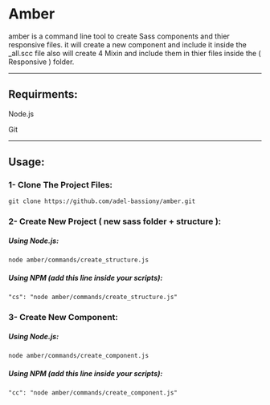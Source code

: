 # Amber
amber is a command line tool to create Sass components and thier responsive files.
it will create a new component and include it inside the _all.scc file also will create 4 Mixin and include them in thier files inside the ( Responsive ) folder.

---

## Requirments:
Node.js

Git

---

## Usage:
### 1- Clone The Project Files:
```git clone https://github.com/adel-bassiony/amber.git```

### 2- Create New Project ( new sass folder + structure ):

##### Using Node.js:
```node amber/commands/create_structure.js```

##### Using NPM (add this line inside your scripts):
```"cs": "node amber/commands/create_structure.js"```


### 3- Create New Component:

##### Using Node.js:
```node amber/commands/create_component.js```

##### Using NPM (add this line inside your scripts):

```"cc": "node amber/commands/create_component.js"```
